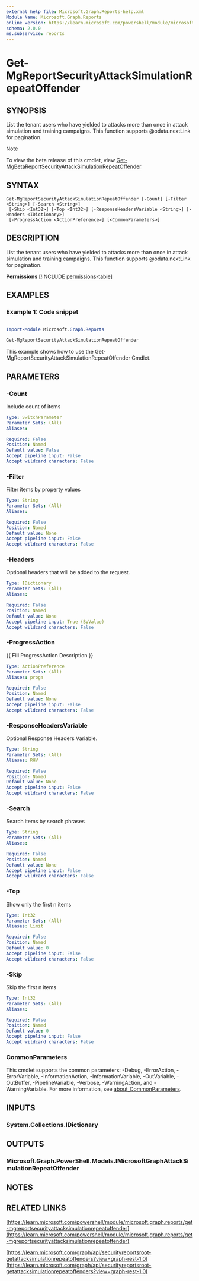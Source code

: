 ```yaml
---
external help file: Microsoft.Graph.Reports-help.xml
Module Name: Microsoft.Graph.Reports
online version: https://learn.microsoft.com/powershell/module/microsoft.graph.reports/get-mgreportsecurityattacksimulationrepeatoffender
schema: 2.0.0
ms.subservice: reports
---
```


# Get-MgReportSecurityAttackSimulationRepeatOffender

## SYNOPSIS
List the tenant users who have yielded to attacks more than once in attack simulation and training campaigns.
This function supports @odata.nextLink for pagination.

> [!NOTE]
> To view the beta release of this cmdlet, view [Get-MgBetaReportSecurityAttackSimulationRepeatOffender](/powershell/module/Microsoft.Graph.Beta.Reports/Get-MgBetaReportSecurityAttackSimulationRepeatOffender?view=graph-powershell-beta)

## SYNTAX

```
Get-MgReportSecurityAttackSimulationRepeatOffender [-Count] [-Filter <String>] [-Search <String>]
 [-Skip <Int32>] [-Top <Int32>] [-ResponseHeadersVariable <String>] [-Headers <IDictionary>]
 [-ProgressAction <ActionPreference>] [<CommonParameters>]
```

## DESCRIPTION
List the tenant users who have yielded to attacks more than once in attack simulation and training campaigns.
This function supports @odata.nextLink for pagination.

**Permissions**
[!INCLUDE [permissions-table](~/../graphref/api-reference/v1.0/includes/permissions/securityreportsroot-getattacksimulationrepeatoffenders-permissions.md)]

## EXAMPLES
### Example 1: Code snippet

```powershell

Import-Module Microsoft.Graph.Reports

Get-MgReportSecurityAttackSimulationRepeatOffender

```
This example shows how to use the Get-MgReportSecurityAttackSimulationRepeatOffender Cmdlet.


## PARAMETERS

### -Count
Include count of items

```yaml
Type: SwitchParameter
Parameter Sets: (All)
Aliases:

Required: False
Position: Named
Default value: False
Accept pipeline input: False
Accept wildcard characters: False
```

### -Filter
Filter items by property values

```yaml
Type: String
Parameter Sets: (All)
Aliases:

Required: False
Position: Named
Default value: None
Accept pipeline input: False
Accept wildcard characters: False
```

### -Headers
Optional headers that will be added to the request.

```yaml
Type: IDictionary
Parameter Sets: (All)
Aliases:

Required: False
Position: Named
Default value: None
Accept pipeline input: True (ByValue)
Accept wildcard characters: False
```

### -ProgressAction
{{ Fill ProgressAction Description }}

```yaml
Type: ActionPreference
Parameter Sets: (All)
Aliases: proga

Required: False
Position: Named
Default value: None
Accept pipeline input: False
Accept wildcard characters: False
```

### -ResponseHeadersVariable
Optional Response Headers Variable.

```yaml
Type: String
Parameter Sets: (All)
Aliases: RHV

Required: False
Position: Named
Default value: None
Accept pipeline input: False
Accept wildcard characters: False
```

### -Search
Search items by search phrases

```yaml
Type: String
Parameter Sets: (All)
Aliases:

Required: False
Position: Named
Default value: None
Accept pipeline input: False
Accept wildcard characters: False
```

### -Top
Show only the first n items

```yaml
Type: Int32
Parameter Sets: (All)
Aliases: Limit

Required: False
Position: Named
Default value: 0
Accept pipeline input: False
Accept wildcard characters: False
```

### -Skip
Skip the first n items

```yaml
Type: Int32
Parameter Sets: (All)
Aliases:

Required: False
Position: Named
Default value: 0
Accept pipeline input: False
Accept wildcard characters: False
```

### CommonParameters
This cmdlet supports the common parameters: -Debug, -ErrorAction, -ErrorVariable, -InformationAction, -InformationVariable, -OutVariable, -OutBuffer, -PipelineVariable, -Verbose, -WarningAction, and -WarningVariable. For more information, see [about_CommonParameters](http://go.microsoft.com/fwlink/?LinkID=113216).

## INPUTS

### System.Collections.IDictionary
## OUTPUTS

### Microsoft.Graph.PowerShell.Models.IMicrosoftGraphAttackSimulationRepeatOffender
## NOTES

## RELATED LINKS

[https://learn.microsoft.com/powershell/module/microsoft.graph.reports/get-mgreportsecurityattacksimulationrepeatoffender](https://learn.microsoft.com/powershell/module/microsoft.graph.reports/get-mgreportsecurityattacksimulationrepeatoffender)

[https://learn.microsoft.com/graph/api/securityreportsroot-getattacksimulationrepeatoffenders?view=graph-rest-1.0](https://learn.microsoft.com/graph/api/securityreportsroot-getattacksimulationrepeatoffenders?view=graph-rest-1.0)




